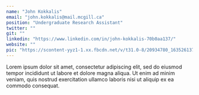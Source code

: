 ```yaml
---
name: "John Kokkalis"
email: "john.kokkalis@mail.mcgill.ca"
position: "Undergraduate Research Assistant"
twitter: ""
git: ""
linkedin: "https://www.linkedin.com/in/john-kokkalis-70b0aa137/"
website: ""
pic: "https://scontent-yyz1-1.xx.fbcdn.net/v/t31.0-8/20934780_1635261373151180_897681748883126954_o.jpg?_nc_cat=103&_nc_sid=85a577&_nc_ohc=o8W7vz1ce9IAX-Ium9I&_nc_ht=scontent-yyz1-1.xx&oh=375a219fda7af1d4210724901589cae0&oe=5EF779E3"
---
```


Lorem ipsum dolor sit amet, consectetur adipiscing elit, sed do eiusmod tempor incididunt ut labore et dolore magna aliqua. Ut enim ad minim veniam, quis nostrud exercitation ullamco laboris nisi ut aliquip ex ea commodo consequat.